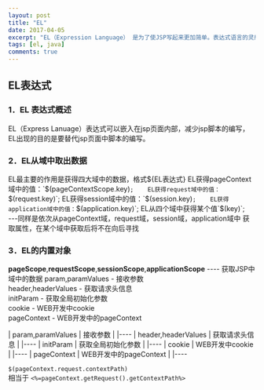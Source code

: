 ```yaml
---
layout: post
title: "EL"
date: 2017-04-05
excerpt: "EL（Expression Language） 是为了使JSP写起来更加简单。表达式语言的灵感来自于 ECMAScript 和 XPath 表达式语言，它提供了在 JSP 中简化表达式的方法，让Jsp的代码更加简化。"
tags: [el, java]
comments: true
---
```

## EL表达式
### 1．EL 表达式概述
EL（Express Lanuage）表达式可以嵌入在jsp页面内部，减少jsp脚本的编写，EL出现的目的是要替代jsp页面中脚本的编写。

### 2．EL从域中取出数据
EL最主要的作用是获得四大域中的数据，格式${EL表达式}  
EL获得pageContext域中的值：`$(pageContextScope.key)`;   
EL获得request域中的值：`$(request.key)`;   
EL获得session域中的值：`$(session.key)`;   
EL获得application域中的值：`$(application.key)`;   
EL从四个域中获得某个值`$(key)`;   
---同样是依次从pageContext域，request域，session域，application域中	获取属性，在某个域中获取后将不在向后寻找  

### 3．EL的内置对象
**pageScope**,**requestScope**,**sessionScope**,**applicationScope**
 ---- 获取JSP中域中的数据
param,paramValues 	- 接收参数  
header,headerValues	 - 获取请求头信息  
initParam				- 获取全局初始化参数  
cookie					- WEB开发中cookie  
pageContext			- WEB开发中的pageContext  

| param,paramValues   | 接收参数   |
|----
| header,headerValues   | 获取请求头信息   |
|----
| initParam   | 获取全局初始化参数   |
|----
| cookie   | WEB开发中cookie   |
|----
| pageContext   | WEB开发中的pageContext   |
|----

`$(pageContext.request.contextPath)`  
相当于
`<%=pageContext.getRequest().getContextPath%>` 
